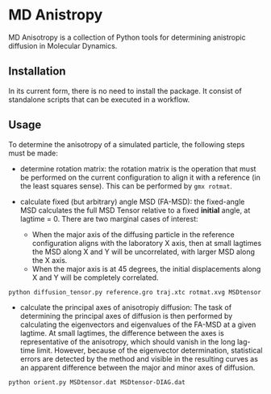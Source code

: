 # MD Anistropy

MD Anisotropy is a collection of Python tools for
determining anistropic diffusion in Molecular Dynamics.

## Installation

In its current form, there is no need to install the package.
It consist of standalone scripts that can be executed in a workflow.

## Usage

To determine the anisotropy of a simulated particle, the following
steps must be made:

* determine rotation matrix: the rotation matrix is the operation
that must be performed on the current configuration to align it
with a reference (in the least squares sense). This can be performed
by `gmx rotmat`.

* calculate fixed (but arbitrary) angle MSD (FA-MSD): the fixed-angle
MSD calculates the full MSD Tensor relative to a fixed **initial**
angle, at lagtime = 0. There are two marginal cases of interest:
    * When the major axis of the diffusing particle in the reference
      configuration aligns with the laboratory X axis, then at small
      lagtimes the MSD along X and Y will be uncorrelated,
      with larger MSD along the X axis.
    * When the major axis is at 45 degrees, the initial displacements
      along X and Y will be completely correlated.
```bash
python diffusion_tensor.py reference.gro traj.xtc rotmat.xvg MSDtensor.dat
```

* calculate the principal axes of anisotropiy diffusion:
    The task of determining the principal axes of diffusion is then performed
    by calculating the eigenvectors and eigenvalues of the FA-MSD at a given
    lagtime. At small lagtimes, the difference between the axes is representative
    of the anisotropy, which should vanish in the long lag-time limit. However,
    because of the eigenvector determination, statistical errors are detected by
    the method and visible in the resulting curves as an apparent difference
    between the major and minor axes of diffusion.
```bash
python orient.py MSDtensor.dat MSDtensor-DIAG.dat
```
